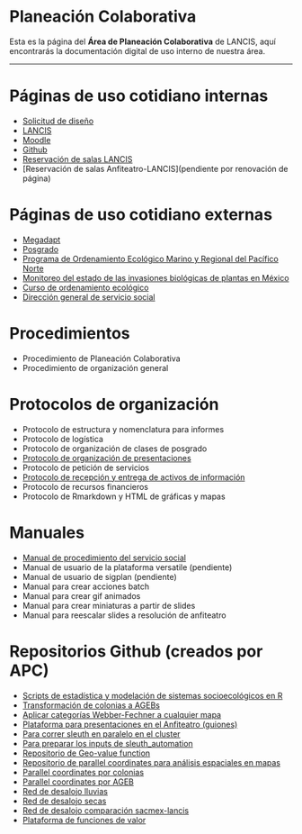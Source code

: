 # Planeación Colaborativa

Esta es la página del **Área de Planeación Colaborativa** de LANCIS, aquí encontrarás la documentación digital de uso interno de nuestra área.

* * *


# Páginas de uso cotidiano internas

- [Solicitud de diseño](https://docs.google.com/forms/d/e/1FAIpQLSfiIiApB2_MZ7rdXzqdCU5xLo7eGDBSzsUUbZYtQ-TJ4YcckQ/viewform)
- [LANCIS](http://lancis.ecologia.unam.mx/)
- [Moodle](http://aulas.mine.nu/recursos/login/index.php)
- [Github](https://github.com/lancis-apc/planeacion-colaborativa)
- [Reservación de salas LANCIS](http://web.ecologia.unam.mx/index.php/asuntos-internos/206-reservacion-de-aulas)
- [Reservación de salas Anfiteatro-LANCIS](pendiente por renovación de página)

# Páginas de uso cotidiano externas
- [Megadapt](http://megadapt.weebly.com)
- [Posgrado](http://sostenibilidad.posgrado.unam.mx/)
- [Programa de Ordenamiento Ecológico Marino y Regional del Pacífico Norte](http://magrat.mine.nu:8080/Versatile/)
- [Monitoreo del estado de las invasiones biológicas de plantas en México](http://www.unibio.unam.mx/invasoras/)
- [Curso de ordenamiento ecológico](http://kinet.cuaed.unam.mx/educacion_continua/ordenamiento_ecologico/)
- [Dirección general de servicio social](https://www.siass.unam.mx/programa/13477)

# Procedimientos

* Procedimiento de Planeación Colaborativa
* Procedimiento de organización general

# Protocolos de organización
* Protocolo de estructura y nomenclatura para informes
* Protocolo de logística
* Protocolo de organización de clases de posgrado
* [Protocolo de organización de presentaciones](https://github.com/lancis-apc/planeacion-colaborativa/blob/master/Protocolo%20de%20presentaciones/README.md)
* Protocolo de petición de servicios
* [Protocolo de recepción y entrega de activos de información](https://github.com/lancis-apc/planeacion-colaborativa/blob/master/lancis_fed_pcr.md)
* Protocolo de recursos financieros
* Protocolo de Rmarkdown y HTML de gráficas y mapas

# Manuales
* [Manual de procedimiento del servicio social](https://github.com/lancis-apc/planeacion-colaborativa/blob/master/manual_servicio_social.md)
* Manual de usuario de la plataforma versatile (pendiente)
* Manual de usuario de sigplan (pendiente)
* Manual para crear acciones batch
* Manual para crear gif animados
* Manual para crear miniaturas a partir de slides
* Manual para reescalar slides a resolución de anfiteatro

# Repositorios Github (creados por APC)
- [Scripts de estadística y modelación de sistemas socioecológicos en R](https://github.com/sostenibilidad-unam/Estadistica_Modelacion_Sistemas_Socioecologicos_R)
- [Transformación de colonias a AGEBs](https://github.com/sostenibilidad-unam/colonias_to_agebs)
- [Aplicar categorías Webber-Fechner a cualquier mapa](https://github.com/sostenibilidad-unam/wf_categories)
- [Plataforma para presentaciones en el Anfiteatro (guiones)](https://github.com/sostenibilidad-unam/boundary_object)
- [Para correr sleuth en paralelo en el cluster](https://github.com/sostenibilidad-unam/sleuth_automation)
- [Para preparar los inputs de sleuth_automation](https://github.com/sostenibilidad-unam/slueth_inputs)
- [Repositorio de Geo-value function](https://github.com/sostenibilidad-unam/geo-value-function)
- [Repositorio de parallel coordinates para análisis espaciales en mapas](https://github.com/sostenibilidad-unam/geo-value-function)
- [Parallel coordinates por colonias](http://pc.magrat.mine.nu/parallel_coordinates_maps/bc81f943e30eb935c47d169bc9910e10)
- [Parallel coordinates por AGEB](http://pc.magrat.mine.nu/parallel_coordinates_maps/5c4e14c30a705b3386bbe6318846ed53)
- [Red de desalojo lluvias](http://magrat.mine.nu/~fidel/lluvias/#11/19.3951/-99.1319)
- [Red de desalojo secas](http://magrat.mine.nu/~fidel/secas/#11/19.3951/-99.1324)
- [Red de desalojo comparación sacmex-lancis](http://magrat.mine.nu/~fidel/comparacion/#12/19.3759/-99.1066)
- [Plataforma de funciones de valor](http://gvf.magrat.mine.nu/elevacion/gaussian/)
